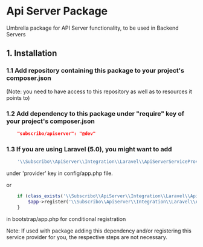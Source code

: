 # Api Server Package

Umbrella package for API Server functionality, to be used in Backend Servers

## 1. Installation

### 1.1 Add repository containing this package to your project's composer.json

(Note: you need to have access to this repository as well as to resources it points to)

### 1.2 Add dependency to this package under "require" key of your project's composer.json

```json
    "subscribo/apiserver": "@dev"
```

### 1.3 If you are using Laravel (5.0), you might want to add

```php
    '\\Subscribo\\ApiServer\\Integration\\Laravel\\ApiServerServiceProvider',
```

under 'provider' key in config/app.php file.

or

```php
    if (class_exists('\\Subscribo\\ApiServer\\Integration\\Laravel\\ApiServerServiceProvider')) {
        $app->register('\\Subscribo\\ApiServer\\Integration\\Laravel\\ApiServerServiceProvider');
    }
```

in bootstrap/app.php for conditional registration

Note: If used with package adding this dependency and/or registering this service provider for you, the respective steps are not necessary.


